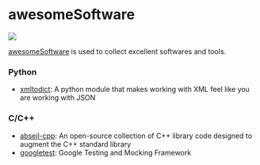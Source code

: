 # awesomeSoftware

![](https://user-images.githubusercontent.com/5803001/37886888-d361e980-30f0-11e8-913b-6fbfce98ab77.jpeg)

[awesomeSoftware](https://parg.co/bh01) is used to collect excellent softwares and tools.

### Python
- [xmltodict](https://github.com/martinblech/xmltodict): A python module that makes working with XML feel like you are working with JSON

### C/C++
- [abseil-cpp](https://github.com/abseil/abseil-cpp): An open-source collection of C++ library code designed to augment the C++ standard library
- [googletest](https://github.com/google/googletest): Google Testing and Mocking Framework
